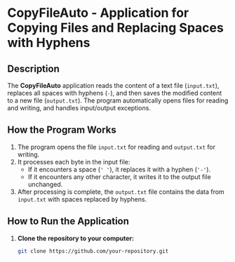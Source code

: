 # CopyFileAuto - Application for Copying Files and Replacing Spaces with Hyphens

## Description
The **CopyFileAuto** application reads the content of a text file (`input.txt`), replaces all spaces with hyphens (`-`), and then saves the modified content to a new file (`output.txt`). The program automatically opens files for reading and writing, and handles input/output exceptions.

## How the Program Works
1. The program opens the file `input.txt` for reading and `output.txt` for writing.
2. It processes each byte in the input file:
   - If it encounters a space (`' '`), it replaces it with a hyphen (`'-'`).
   - If it encounters any other character, it writes it to the output file unchanged.
3. After processing is complete, the `output.txt` file contains the data from `input.txt` with spaces replaced by hyphens.

## How to Run the Application

1. **Clone the repository to your computer:**
   ```bash
   git clone https://github.com/your-repository.git
